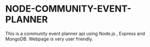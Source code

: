 # NODE-COMMUNITY-EVENT-PLANNER
 This is a community event planner api using Node.js , Express and MongoDB.
  Webpage is very user friendly.
